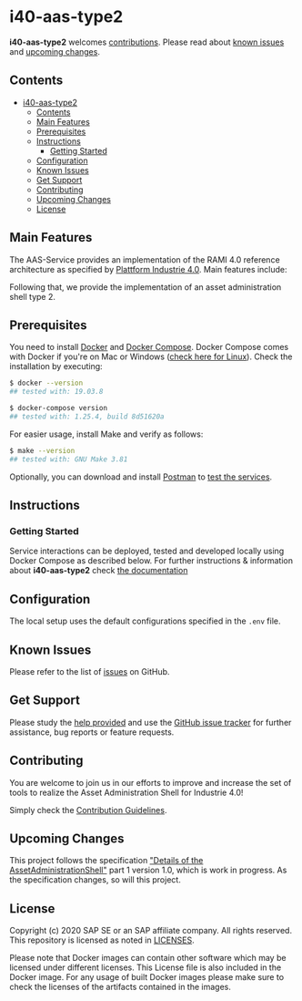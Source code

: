 # i40-aas-type2

**i40-aas-type2** welcomes [contributions](#contributing). Please read about [known issues](#known-issues) and [upcoming changes](#upcoming-changes).



## Contents

- [i40-aas-type2](#i40-aas-type2)
  - [Contents](#contents)
  - [Main Features](#main-features)
  - [Prerequisites](#prerequisites)
  - [Instructions](#instructions)
    - [Getting Started](#getting-started)
  - [Configuration](#configuration)
  - [Known Issues](#known-issues)
  - [Get Support](#get-support)
  - [Contributing](#contributing)
  - [Upcoming Changes](#upcoming-changes)
  - [License](#license)

## Main Features

The AAS-Service provides an implementation of the RAMI 4.0 reference architecture as specified by [Plattform Industrie 4.0](https://www.plattform-i40.de/PI40/Redaktion/DE/Downloads/Publikation/Details-of-the-Asset-Administration-Shell-Part1.html). Main features include:

Following that, we provide the implementation of an asset administration shell type 2.

## Prerequisites

You need to install [Docker](https://www.docker.com) and [Docker Compose](https://docs.docker.com/compose/). Docker Compose comes with Docker if you're on Mac or Windows ([check here for Linux](https://docs.docker.com/compose/install/)). Check the installation by executing:

```bash
$ docker --version
## tested with: 19.03.8

$ docker-compose version
## tested with: 1.25.4, build 8d51620a
```

For easier usage, install Make and verify as follows:

```bash
$ make --version
## tested with: GNU Make 3.81
```

Optionally, you can download and install [Postman](https://www.getpostman.com) to [test the services](docs/markdown/test.md).

## Instructions

### Getting Started

Service interactions can be deployed, tested and developed locally using Docker Compose as described below. For further instructions & information about **i40-aas-type2** check [the documentation](docs/README.md)


## Configuration

The local setup uses the default configurations specified in the `.env` file.

## Known Issues

<!--- Please list all known issues, or bugs, here. Even if the project is provided "as-is" any known problems should be listed. --->

Please refer to the list of [issues](https://github.com/SAP/i40-aas-type2/issues) on GitHub.

## Get Support

<!--- This section should contain details on how the outside user can obtain support, ask questions, or post a bug report on your project. If your project is provided "as-is", with no expected changes or support, you must state that here. --->

Please study the [help provided](docs/README.md) and use the [GitHub issue tracker](https://github.com/SAP/i40-aas-type2/issues) for further assistance, bug reports or feature requests.

## Contributing

<!--- Details on how external developers can contribute to your code should be posted here. You can also link to a dedicated CONTRIBUTING.md file. See further details here. --->

You are welcome to join us in our efforts to improve and increase the set of tools to realize the Asset Administration Shell for Industrie 4.0!

Simply check the [Contribution Guidelines](CONTRIBUTING.md).

## Upcoming Changes

<!--- Details on any expected changes in later versions. If your project is released "as-is", or you know of no upcoming changes, this section can be omitted. --->

This project follows the specification ["Details of the AssetAdministrationShell"](https://www.plattform-i40.de/PI40/Redaktion/EN/Downloads/Publikation/2018-details-of-the-asset-administration-shell.html) part 1 version 1.0, which is work in progress. As the specification changes, so will this project.

## License

Copyright (c) 2020 SAP SE or an SAP affiliate company. All rights reserved. This repository is licensed as noted in [LICENSES](LICENSES).

Please note that Docker images can contain other software which may be licensed under different licenses. This License file is also included in the Docker image. For any usage of built Docker images please make sure to check the licenses of the artifacts contained in the images.
